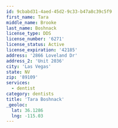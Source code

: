 ```yaml
---
id: 9cbabd31-4aed-45d2-9c33-b47a8c39c5f9
first_name: Tara
middle_name: Brooke
last_name: Boshnack
license_type: DDS
license_number: '6271'
license_status: Active
license_expiration: '42185'
address: '2866 Loveland Dr'
address_2: 'Unit 2036'
city: 'Las Vegas'
state: NV
zip: '89109'
services:
  - dentist
category: dentists
title: 'Tara Boshnack'
_geoloc:
  lat: 36.1286
  lng: -115.03
---
```

